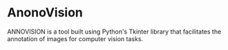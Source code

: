 # AnonoVision
ANNOVISION is a tool built using Python's Tkinter library that facilitates the annotation of images for computer vision tasks.
